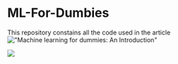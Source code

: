 # ML-For-Dumbies

This repository constains all the code used in the article !["Machine learning for dummies: An Introduction"](https://medium.com/@miguelpeixoto457/4349ac29f483?source=friends_link&sk=13115a012a4dadc3144a31ba59c18b8d)

![](media/fig2.gif) 
